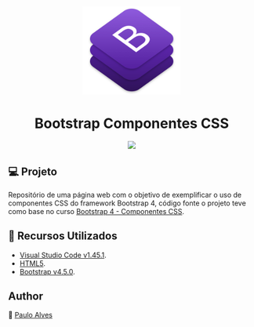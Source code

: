<p align="center">
<img  src="https://github.com/PauloAlves8039/Bootstrap-Componentes-CSS/blob/master/assets/img/bootstrap.png" width="200" height="180">
</p>

<h1 align="center">Bootstrap Componentes CSS</h1>

<p align="center">
<a href="https://getbootstrap.com/docs/4.5/getting-started/introduction/"><img src="https://img.shields.io/badge/bootstrap-v4.5.0-blueviolet"></a>
</p>

## :computer: Projeto
Repositório de uma página web com o objetivo de exemplificar o uso de componentes CSS do framework Bootstrap 4, 
código fonte o projeto teve como base no curso  [Bootstrap 4 - Componentes CSS](https://www.treinaweb.com.br/curso/bootstrap-4-componentes-css). 

## :wrench: Recursos Utilizados
- [Visual Studio Code v1.45.1](https://code.visualstudio.com/).
- [HTML5](https://www.w3schools.com/html/).
- [Bootstrap v4.5.0](https://getbootstrap.com/docs/4.5/getting-started/introduction/).

## Author
:boy: [Paulo Alves](https://github.com/PauloAlves8039)
